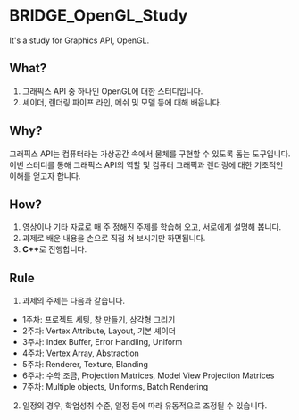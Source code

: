 # BRIDGE_OpenGL_Study

It's a study for Graphics API, OpenGL.


## What?
1. 그래픽스 API 중 하나인 OpenGL에 대한 스터디입니다.
2. 셰이더, 랜더링 파이프 라인, 메쉬 및 모델 등에 대해 배웁니다.

## Why?
  그래픽스 API는 컴퓨터라는 가상공간 속에서 물체를 구현할 수 있도록 돕는 도구입니다.
  이번 스터디를 통해 그래픽스 API의 역할 및 컴퓨터 그래픽과 렌더링에 대한 기초적인 이해를 얻고자 합니다.

## How?
1. 영상이나 기타 자료로 매 주 정해진 주제를 학습해 오고, 서로에게 설명해 봅니다. 
2. 과제로 배운 내용을 손으로 직접 쳐 보시기만 하면됩니다.
3. <b>C++</b>로 진행합니다.

## Rule
1. 과제의 주제는 다음과 같습니다.
  - 1주차: 프로젝트 세팅, 창 만들기, 삼각형 그리기
  - 2주차: Vertex Attribute, Layout, 기본 셰이더
  - 3주차: Index Buffer, Error Handling, Uniform
  - 4주차: Vertex Array, Abstraction
  - 5주차: Renderer, Texture, Blanding
  - 6주차: 수학 조금, Projection Matrices, Model View Projection Matrices
  - 7주차: Multiple objects, Uniforms, Batch Rendering
2. 일정의 경우, 학업성취 수준, 일정 등에 따라 유동적으로 조정될 수 있습니다.
